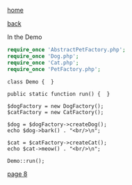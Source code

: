 [home](./page01.md)

[back](./page06.md)

In the Demo


```php
require_once 'AbstractPetFactory.php';
require_once 'Dog.php';
require_once 'Cat.php';
require_once 'PetFactory.php';
```

```
class Demo {  }
```

```
public static function run() {  }
```

```
$dogFactory = new DogFactory();
$catFactory = new CatFactory();

$dog = $dogFactory->createDog();
echo $dog->bark() . "<br/>\n";

$cat = $catFactory->createCat();
echo $cat->meow() . "<br/>\n";
```

```
Demo::run();
```

[page 8](./page08.md)
